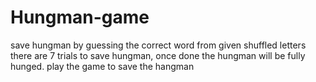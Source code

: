 # Hungman-game
save hungman by guessing the correct word from given shuffled letters
 there are 7 trials to save hungman, once done the hungman will be fully hunged.
 play the game to save the hangman
